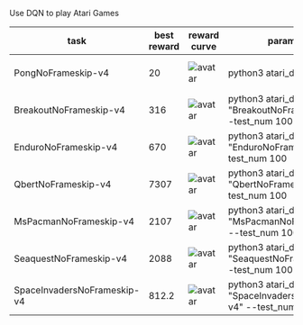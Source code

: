 Use DQN to play Atari Games

|task                          |best reward|  reward curve                       | parameters | time cost|
|  ----                        |  ----     |  ----                                 | ----      |----|
| PongNoFrameskip-v4           | 20        |  ![avatar](/results/dqn/pong_rew.png)      | python3 atari_dqn.py      | ~ 30 min(15 epoch)|
| BreakoutNoFrameskip-v4       | 316       |  ![avatar](/results/dqn/Breakout_rew.png)     | python3 atari_dqn.py --task "BreakoutNoFrameskip-v4" --test_num 100      |3~4h(100 epoch)|
| EnduroNoFrameskip-v4         | 670       |  ![avatar](/results/dqn/Enduro_rew.png)      | python3 atari_dqn.py --task "EnduroNoFrameskip-v4 " --test_num 100      |3~4h(100 epoch)|
| QbertNoFrameskip-v4          | 7307      |  ![avatar](/results/dqn/Qbert_rew.png)      | python3 atari_dqn.py --task "QbertNoFrameskip-v4" --test_num 100      |3~4h(100 epoch)|
| MsPacmanNoFrameskip-v4       | 2107      |  ![avatar](/results/dqn/MsPacman_rew.png)      | python3 atari_dqn.py --task "MsPacmanNoFrameskip-v4" --test_num 100      |3~4h(100 epoch)|
| SeaquestNoFrameskip-v4       | 2088      |  ![avatar](/results/dqn/Seaquest_rew.png)      | python3 atari_dqn.py --task "SeaquestNoFrameskip-v4" --test_num 100      |3~4h(100 epoch)|
| SpaceInvadersNoFrameskip-v4  | 812.2     |  ![avatar](/results/dqn/SpaceInvader_rew.png)      | python3 atari_dqn.py --task "SpaceInvadersNoFrameskip-v4" --test_num 100      |  3~4h(100 epoch)|
